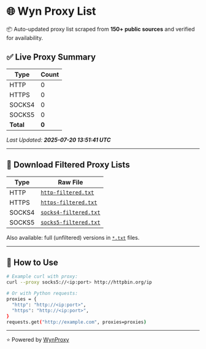 # 🌐 Wyn Proxy List

📦 Auto-updated proxy list scraped from **150+ public sources** and verified for availability.

## ✅ Live Proxy Summary

| Type    | Count |
|---------|-------|
| HTTP    | 0 |
| HTTPS   | 0 |
| SOCKS4  | 0 |
| SOCKS5  | 0 |
| **Total**  | **0** |

_Last Updated: **2025-07-20 13:51:41 UTC**_

---

## 📁 Download Filtered Proxy Lists

| Type    | Raw File                  |
|---------|---------------------------|
| HTTP    | [`http-filtered.txt`](./http-filtered.txt) |
| HTTPS   | [`https-filtered.txt`](./https-filtered.txt) |
| SOCKS4  | [`socks4-filtered.txt`](./socks4-filtered.txt) |
| SOCKS5  | [`socks5-filtered.txt`](./socks5-filtered.txt) |

Also available: full (unfiltered) versions in [`*.txt`](.) files.

---

## 🚀 How to Use

```bash
# Example curl with proxy:
curl --proxy socks5://<ip:port> http://httpbin.org/ip

# Or with Python requests:
proxies = {
  "http": "http://<ip:port>",
  "https": "http://<ip:port>",
}
requests.get("http://example.com", proxies=proxies)
```

---

⭐ Powered by [WynProxy](https://github.com/wynwashere/wynproxy)
